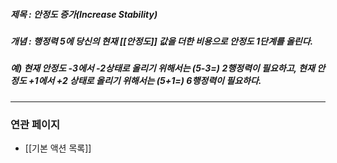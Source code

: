 ##### 제목 : 안정도 증가(Increase Stability)
##### 개념 : 행정력 5에 당신의 현재 [[안정도]] 값을 더한 비용으로 안정도 1단계를 올린다.
##### 예) 현재 안정도 -3에서 -2상태로 올리기 위해서는 (5-3=) 2행정력이 필요하고, 현재 안정도 +1에서 +2 상태로 올리기 위해서는 (5+1=) 6행정력이 필요하다.

--- 

### 연관 페이지
- [[기본 액션 목록]]
